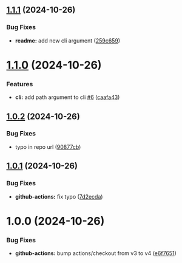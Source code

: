 ## [1.1.1](https://github.com/kamdz/dx/compare/v1.1.0...v1.1.1) (2024-10-26)


### Bug Fixes

* **readme:** add new cli argument ([259c659](https://github.com/kamdz/dx/commit/259c659efadf458a9c05f7be377c11f0b5c01435))

# [1.1.0](https://github.com/kamdz/dx/compare/v1.0.2...v1.1.0) (2024-10-26)


### Features

* **cli:** add path argument to cli [#6](https://github.com/kamdz/dx/issues/6) ([caafa43](https://github.com/kamdz/dx/commit/caafa43894564f3c515df47f1ba040b08d01785e))

## [1.0.2](https://github.com/kamdz/dx/compare/v1.0.1...v1.0.2) (2024-10-26)


### Bug Fixes

* typo in repo url ([90877cb](https://github.com/kamdz/dx/commit/90877cbbaf454154f6c1364a64f728da2075f5af))

## [1.0.1](https://github.com/kamdz/dx/compare/v1.0.0...v1.0.1) (2024-10-26)


### Bug Fixes

* **github-actions:** fix typo ([7d2ecda](https://github.com/kamdz/dx/commit/7d2ecda5cc3cf4fde009db153679ebf8220d4aa7))

# 1.0.0 (2024-10-26)


### Bug Fixes

* **github-actions:** bump actions/checkout from v3 to v4 ([e6f7651](https://github.com/kamdz/dx/commit/e6f7651636d9b6ab7e3cf29b39ac7474ac69a97c))
